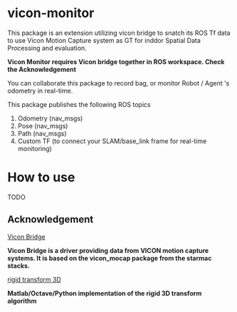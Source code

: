 # vicon-monitor
This package is an extension utilizing vicon bridge to snatch its ROS Tf data to use Vicon Motion Capture system as GT for inddor Spatial Data Processing and evaluation. 

**Vicon Monitor requires Vicon bridge together in ROS workspace. Check the Acknowledgement** 


You can collaborate this package to record bag, or monitor Robot / Agent 's odometry in real-time.

This package publishes the following ROS topics
  1. Odometry (nav_msgs)
  2. Pose (nav_msgs)
  3. Path (nav_msgs)
  4. Custom TF (to connect your SLAM/base_link frame for real-time monitoring)

# How to use
TODO





Acknowledgement
---------------------------
[Vicon Bridge](https://github.com/ethz-asl/vicon_bridge)

**Vicon Bridge is a driver providing data from VICON motion capture systems. It is based on the vicon_mocap package from the starmac stacks.**

[rigid transform 3D](https://github.com/nghiaho12/rigid_transform_3D)

**Matlab/Octave/Python implementation of the rigid 3D transform algorithm** 
